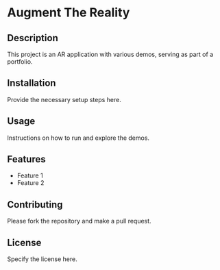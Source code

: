 # Augment The Reality

## Description
This project is an AR application with various demos, serving as part of a portfolio.

## Installation
Provide the necessary setup steps here.

## Usage
Instructions on how to run and explore the demos.

## Features
- Feature 1
- Feature 2

## Contributing
Please fork the repository and make a pull request.

## License
Specify the license here.

